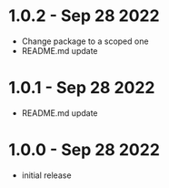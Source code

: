 1.0.2 - Sep 28 2022
===================

  * Change package to a scoped one
  * README.md update

1.0.1 - Sep 28 2022
===================

  * README.md update

1.0.0 - Sep 28 2022
===================

  * initial release
